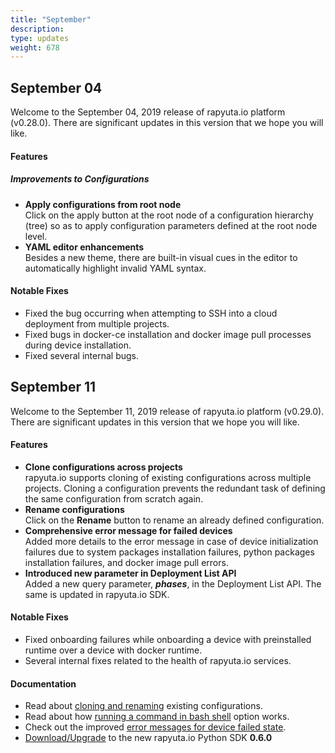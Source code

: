 ```yaml
---
title: "September"
description:
type: updates
weight: 678
---
```

## September 04
Welcome to the September 04, 2019 release of rapyuta.io platform (v0.28.0).
There are significant updates in this version that we hope you will like.

#### Features

##### Improvements to Configurations

* **Apply configurations from root node**    
  Click on the apply button at the root node of a configuration hierarchy
  (tree) so as to apply configuration parameters defined at the root
  node level.
* **YAML editor enhancements**    
  Besides a new theme, there are built-in visual cues in the editor to
  automatically highlight invalid YAML syntax.

#### Notable Fixes

* Fixed the bug occurring when attempting to SSH into a cloud deployment
  from multiple projects.
* Fixed bugs in docker-ce installation and docker image pull processes
  during device installation.
* Fixed several internal bugs.

## September 11
Welcome to the September 11, 2019 release of rapyuta.io platform (v0.29.0).
There are significant updates in this version that we hope you will like.

#### Features

* **Clone configurations across projects**    
  rapyuta.io supports cloning of existing configurations across multiple
  projects. Cloning a configuration prevents the redundant task of
  defining the same configuration from scratch again.
* **Rename configurations**    
  Click on the **Rename** button to rename an already defined configuration.
* **Comprehensive error message for failed devices**    
  Added more details to the error message in case of device initialization
  failures due to system packages installation failures, python packages
  installation failures, and docker image pull errors.
* **Introduced new parameter in Deployment List API**    
  Added a new query parameter, ***phases***, in the Deployment List API. The same
  is updated in rapyuta.io SDK.

#### Notable Fixes

* Fixed onboarding failures while onboarding a device with preinstalled
  runtime over a device with docker runtime.
* Several internal fixes related to the health of rapyuta.io services.

#### Documentation

* Read about [cloning and renaming](/core-concepts/config-params/)
  existing configurations.
* Read about how [running a command in bash shell](/core-concepts/builds/#docker-image-strategy) option works.
* Check out the improved [error messages for device failed state](/getting-started/add-new-device/device-failed-error-codes/).
* [Download/Upgrade](/python-sdk/introduction/#installation) to the
  new rapyuta.io Python SDK **0.6.0**
